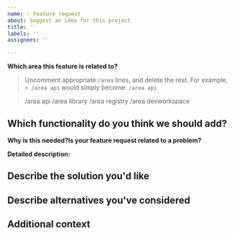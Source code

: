 ```yaml
---
name: 💡 Feature request
about: Suggest an idea for this project
title: ''
labels: ''
assignees: ''

---
```


<!--

Welcome! - We kindly ask you to:

  1. Fill out the issue template below 
  2. Use Gitter if you have a question rather than a bug or feature request.
    Gitter community channel is at: https://gitter.im/devfile/community

Thanks for understanding, and for contributing to the project!

-->

**Which area this feature is related to?**

> Uncomment appropriate `/area` lines, and delete the rest.
> For example, `> /area api` would simply become: `/area api`

> /area api
> /area library
> /area registry
> /area devworkspace


## Which functionality do you think we should add?
<!--
    A clear and concise description of what the problem is. Ex. I'm always frustrated when [...]
-->
**Why is this needed?Is your feature request related to a problem?**

**Detailed description:**

## Describe the solution you'd like
<!--
    A clear and concise description of what you want to happen.
-->

## Describe alternatives you've considered
<!--
    A clear and concise description of any alternative solutions or features you've considered.
-->

## Additional context
<!--
    Add any other context or screenshots about the feature request here.
-->
